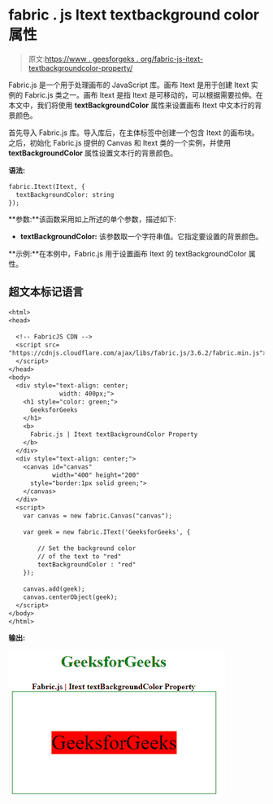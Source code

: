 # fabric . js Itext textbackground color 属性

> 原文:[https://www . geesforgeks . org/fabric-js-itext-textbackgroundcolor-property/](https://www.geeksforgeeks.org/fabric-js-itext-textbackgroundcolor-property/)

Fabric.js 是一个用于处理画布的 JavaScript 库。画布 Itext 是用于创建 Itext 实例的 Fabric.js 类之一。画布 Itext 是指 Itext 是可移动的，可以根据需要拉伸。在本文中，我们将使用 **textBackgroundColor** 属性来设置画布 Itext 中文本行的背景颜色。

首先导入 Fabric.js 库。导入库后，在主体标签中创建一个包含 Itext 的画布块。之后，初始化 Fabric.js 提供的 Canvas 和 Itext 类的一个实例，并使用 **textBackgroundColor** 属性设置文本行的背景颜色。

**语法:**

```
fabric.Itext(Itext, {
  textBackgroundColor: string
});
```

**参数:**该函数采用如上所述的单个参数，描述如下:

*   **textBackgroundColor:** 该参数取一个字符串值。它指定要设置的背景颜色。

**示例:**在本例中，Fabric.js 用于设置画布 Itext 的 textBackgroundColor 属性。

## 超文本标记语言

```
<html>
<head>

  <!-- FabricJS CDN -->
  <script src= 
"https://cdnjs.cloudflare.com/ajax/libs/fabric.js/3.6.2/fabric.min.js"> 
  </script> 
</head> 
<body> 
  <div style="text-align: center;
              width: 400px;"> 
    <h1 style="color: green;"> 
      GeeksforGeeks 
    </h1>
    <b> 
      Fabric.js | Itext textBackgroundColor Property 
    </b> 
  </div> 
  <div style="text-align: center;"> 
    <canvas id="canvas" 
            width="400" height="200"
      style="border:1px solid green;"> 
    </canvas> 
  </div> 
  <script> 
    var canvas = new fabric.Canvas("canvas"); 

    var geek = new fabric.IText('GeeksforGeeks', {

        // Set the background color
        // of the text to "red"
        textBackgroundColor : "red"
    });

    canvas.add(geek);
    canvas.centerObject(geek); 
  </script> 
</body> 
</html>
```

**输出:**

![](img/737f5b0f061b3384aecf579d7a7c3a49.png)